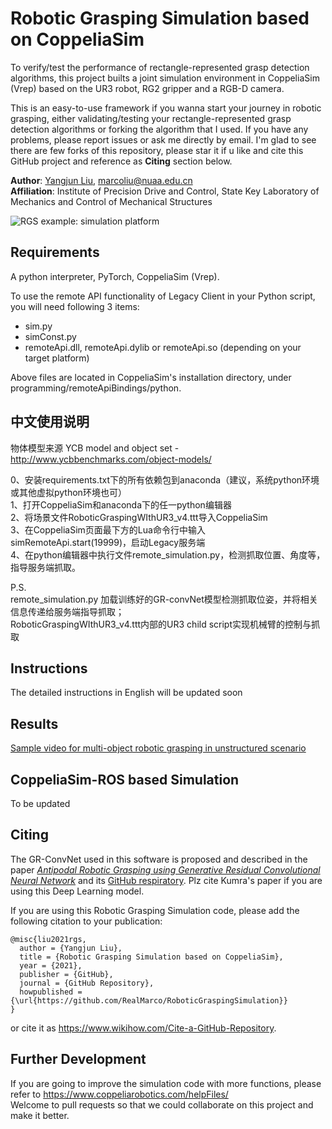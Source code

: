 # Robotic Grasping Simulation based on CoppeliaSim
To verify/test the performance of rectangle-represented grasp detection algorithms, this project builts a joint simulation environment in CoppeliaSim (Vrep) based on the UR3 robot, RG2 gripper and a RGB-D camera.   

This is an easy-to-use framework if you wanna start your journey in robotic grasping, either validating/testing your rectangle-represented grasp detection algorithms or forking the algorithm that I used. If you have any problems, please report issues or ask me directly by email. I'm glad to see there are few forks of this repository, please star it if u like and cite this GitHub project and reference as **Citing** section below.

**Author**: [Yangjun Liu](https://github.com/RealMarco/), marcoliu@nuaa.edu.cn  
**Affiliation**: Institute of Precision Drive and Control, State Key Laboratory of Mechanics and Control of Mechanical Structures  

![RGS example: simulation platform](RoboticGraspingSimulation/blob/main/simulation_platform4.png)


## Requirements  
A python interpreter, PyTorch, CoppeliaSim (Vrep).  

To use the remote API functionality of Legacy Client in your Python script, you will need following 3 items:  
- sim.py  
- simConst.py  
- remoteApi.dll, remoteApi.dylib or remoteApi.so (depending on your target platform)  

Above files are located in CoppeliaSim's installation directory, under programming/remoteApiBindings/python.  

## 中文使用说明
物体模型来源 YCB model and object set - http://www.ycbbenchmarks.com/object-models/  

0、安装requirements.txt下的所有依赖包到anaconda（建议，系统python环境或其他虚拟python环境也可）  
1、打开CoppeliaSim和anaconda下的任一python编辑器  
2、将场景文件RoboticGraspingWIthUR3_v4.ttt导入CoppeliaSim  
3、在CoppeliaSim页面最下方的Lua命令行中输入simRemoteApi.start(19999)，启动Legacy服务端  
4、在python编辑器中执行文件remote_simulation.py，检测抓取位置、角度等，指导服务端抓取。  
  
P.S.   
remote_simulation.py 加载训练好的GR-convNet模型检测抓取位姿，并将相关信息传递给服务端指导抓取；  
RoboticGraspingWIthUR3_v4.ttt内部的UR3 child script实现机械臂的控制与抓取

## Instructions
The detailed instructions in English will be updated soon

## Results
[Sample video for multi-object robotic grasping in unstructured scenario](https://github.com/RealMarco/RoboticGraspingSimulation/blob/main/multi-object%20Grasping%20Simulation.mp4)

## CoppeliaSim-ROS based Simulation
To be updated

## Citing
The GR-ConvNet used in this software is proposed and described in the paper *[Antipodal Robotic Grasping using Generative Residual Convolutional Neural Network](https://arxiv.org/abs/1909.04810)* and its [GitHub respiratory](https://github.com/skumra/robotic-grasping). Plz cite Kumra's paper if you are using this Deep Learning model.  

If you are using this Robotic Grasping Simulation code, please add the following citation to your publication:
```
@misc{liu2021rgs,
  author = {Yangjun Liu},
  title = {Robotic Grasping Simulation based on CoppeliaSim},
  year = {2021},
  publisher = {GitHub},
  journal = {GitHub Repository},
  howpublished = {\url{https://github.com/RealMarco/RoboticGraspingSimulation}}
}
```

or cite it as https://www.wikihow.com/Cite-a-GitHub-Repository.

## Further Development
If you are going to improve the simulation code with more functions, please refer to https://www.coppeliarobotics.com/helpFiles/  
Welcome to pull requests so that we could collaborate on this project and make it better.
